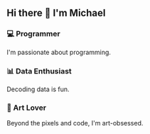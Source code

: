 ## Hi there 👋 I'm Michael

### 💻 Programmer
I'm passionate about programming.

### 📊 Data Enthusiast
Decoding data is fun.

### 🎨 Art Lover
Beyond the pixels and code, I'm art-obsessed.
